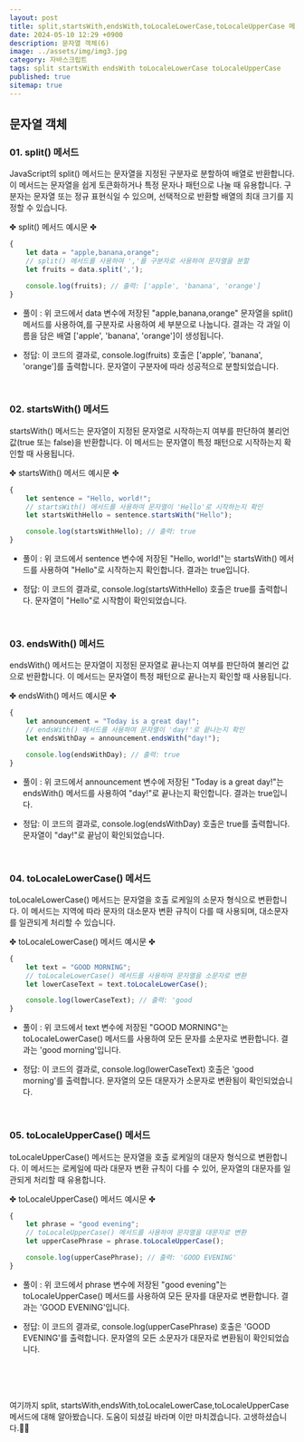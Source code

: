 ```yaml
---
layout: post
title: split,startsWith,endsWith,toLocaleLowerCase,toLocaleUpperCase 메서드
date: 2024-05-10 12:29 +0900
description: 문자열 객체(6)
image: ../assets/img/img3.jpg
category: 자바스크립트
tags: split startsWith endsWith toLocaleLowerCase toLocaleUpperCase
published: true
sitemap: true
---
```



## 문자열 객체<br />

### 01. split() 메서드              
JavaScript의 split() 메서드는 문자열을 지정된 구분자로 분할하여 배열로 반환합니다.
이 메서드는 문자열을 쉽게 토큰화하거나 특정 문자나 패턴으로 나눌 때 유용합니다.
구분자는 문자열 또는 정규 표현식일 수 있으며, 선택적으로 반환할 배열의 최대 크기를 지정할 수 있습니다.

✤ split() 메서드 예시문 ✤

````javascript 
{
    let data = "apple,banana,orange";
    // split() 메서드를 사용하여 ','를 구분자로 사용하여 문자열을 분할
    let fruits = data.split(',');

    console.log(fruits); // 출력: ['apple', 'banana', 'orange']
}
````

* 풀이 :
위 코드에서 data 변수에 저장된 "apple,banana,orange" 문자열을 split() 메서드를 사용하여,를 구분자로 사용하여 세 부분으로 나눕니다.
결과는 각 과일 이름을 담은 배열 ['apple', 'banana', 'orange']이 생성됩니다.

* 정답:
이 코드의 결과로, console.log(fruits) 호출은 ['apple', 'banana', 'orange']를 출력합니다.
문자열이 구분자에 따라 성공적으로 분할되었습니다.

<br />

### 02. startsWith() 메서드              
startsWith() 메서드는 문자열이 지정된 문자열로 시작하는지 여부를 판단하여 불리언 값(true 또는 false)을 반환합니다.
이 메서드는 문자열이 특정 패턴으로 시작하는지 확인할 때 사용됩니다.

✤ startsWith() 메서드 예시문 ✤

````javascript 
{
    let sentence = "Hello, world!";
    // startsWith() 메서드를 사용하여 문자열이 'Hello'로 시작하는지 확인
    let startsWithHello = sentence.startsWith("Hello");

    console.log(startsWithHello); // 출력: true
}
````

* 풀이 :
위 코드에서 sentence 변수에 저장된 "Hello, world!"는 startsWith() 메서드를 사용하여 "Hello"로 시작하는지 확인합니다.
결과는 true입니다.

* 정답:
이 코드의 결과로, console.log(startsWithHello) 호출은 true를 출력합니다.
문자열이 "Hello"로 시작함이 확인되었습니다.

<br />

### 03. endsWith() 메서드            
endsWith() 메서드는 문자열이 지정된 문자열로 끝나는지 여부를 판단하여 불리언 값으로 반환합니다.
이 메서드는 문자열이 특정 패턴으로 끝나는지 확인할 때 사용됩니다.

✤ endsWith() 메서드 예시문 ✤

````javascript 
{
    let announcement = "Today is a great day!";
    // endsWith() 메서드를 사용하여 문자열이 'day!'로 끝나는지 확인
    let endsWithDay = announcement.endsWith("day!");

    console.log(endsWithDay); // 출력: true
}
````

* 풀이 :
위 코드에서 announcement 변수에 저장된 "Today is a great day!"는 endsWith() 메서드를 사용하여 "day!"로 끝나는지 확인합니다.
결과는 true입니다.

* 정답:
이 코드의 결과로, console.log(endsWithDay) 호출은 true를 출력합니다.
문자열이 "day!"로 끝남이 확인되었습니다.

<br />

### 04. toLocaleLowerCase() 메서드            
toLocaleLowerCase() 메서드는 문자열을 호출 로케일의 소문자 형식으로 변환합니다.
이 메서드는 지역에 따라 문자의 대소문자 변환 규칙이 다를 때 사용되며, 대소문자를 일관되게 처리할 수 있습니다.

✤ toLocaleLowerCase() 메서드 예시문 ✤

````javascript 
{
    let text = "GOOD MORNING";
    // toLocaleLowerCase() 메서드를 사용하여 문자열을 소문자로 변환
    let lowerCaseText = text.toLocaleLowerCase();

    console.log(lowerCaseText); // 출력: 'good
}
````

* 풀이 :
위 코드에서 text 변수에 저장된 "GOOD MORNING"는 toLocaleLowerCase() 메서드를 사용하여 모든 문자를 소문자로 변환합니다.
결과는 'good morning'입니다.

* 정답:
이 코드의 결과로, console.log(lowerCaseText) 호출은 'good morning'를 출력합니다.
문자열의 모든 대문자가 소문자로 변환됨이 확인되었습니다.

<br />

### 05. toLocaleUpperCase() 메서드            
toLocaleUpperCase() 메서드는 문자열을 호출 로케일의 대문자 형식으로 변환합니다.
이 메서드는 로케일에 따라 대문자 변환 규칙이 다를 수 있어, 문자열의 대문자를 일관되게 처리할 때 유용합니다.

✤ toLocaleUpperCase() 메서드 예시문 ✤

````javascript 
{
    let phrase = "good evening";
    // toLocaleUpperCase() 메서드를 사용하여 문자열을 대문자로 변환
    let upperCasePhrase = phrase.toLocaleUpperCase();

    console.log(upperCasePhrase); // 출력: 'GOOD EVENING'
}
````

* 풀이 :
위 코드에서 phrase 변수에 저장된 "good evening"는 toLocaleUpperCase() 메서드를 사용하여 모든 문자를 대문자로 변환합니다.
결과는 'GOOD EVENING'입니다.

* 정답:
이 코드의 결과로, console.log(upperCasePhrase) 호출은 'GOOD EVENING'를 출력합니다.
문자열의 모든 소문자가 대문자로 변환됨이 확인되었습니다.

<br />
<br />
<br />

여기까지 split, startsWith,endsWith,toLocaleLowerCase,toLocaleUpperCase 메서드에 대해 알아봤습니다.
도움이 되셨길 바라며 이만 마치겠습니다.
고생하셨습니다.🫶😊
